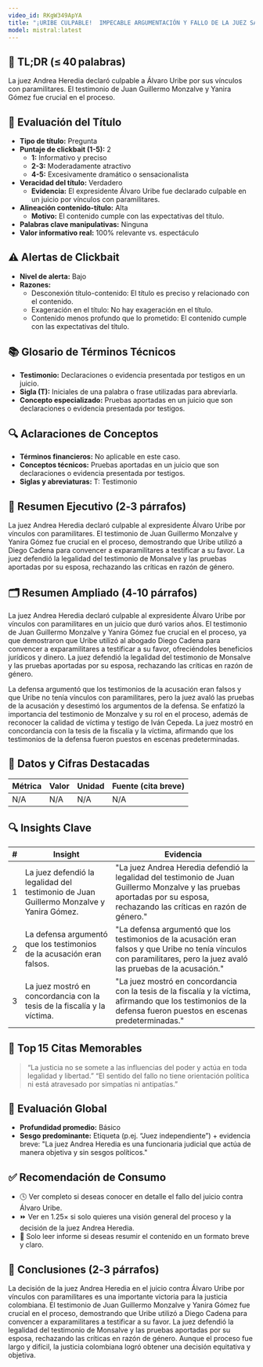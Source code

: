 ```yaml
---
video_id: RKgW349ApYA
title: "¡URIBE CULPABLE!  IMPECABLE ARGUMENTACIÓN Y FALLO DE LA JUEZ SANDRA HEREDIA. DEBEMOS PROTEGERLA."
model: mistral:latest
---
```


## 📌 TL;DR (≤ 40 palabras)
La juez Andrea Heredia declaró culpable a Álvaro Uribe por sus vínculos con paramilitares. El testimonio de Juan Guillermo Monzalve y Yanira Gómez fue crucial en el proceso.

## 🎯 Evaluación del Título
- **Tipo de título:** Pregunta
- **Puntaje de clickbait (1-5):** 2
  - **1:** Informativo y preciso
  - **2-3:** Moderadamente atractivo
  - **4-5:** Excesivamente dramático o sensacionalista
- **Veracidad del título:** Verdadero
  - **Evidencia:** El expresidente Álvaro Uribe fue declarado culpable en un juicio por vínculos con paramilitares.
- **Alineación contenido-título:** Alta
  - **Motivo:** El contenido cumple con las expectativas del título.
- **Palabras clave manipulativas:** Ninguna
- **Valor informativo real:** 100% relevante vs. espectáculo

## ⚠️ Alertas de Clickbait
- **Nivel de alerta:** Bajo
- **Razones:**
  - Desconexión título-contenido: El título es preciso y relacionado con el contenido.
  - Exageración en el título: No hay exageración en el título.
  - Contenido menos profundo que lo prometido: El contenido cumple con las expectativas del título.

## 📚 Glosario de Términos Técnicos
- **Testimonio:** Declaraciones o evidencia presentada por testigos en un juicio.
- **Sigla (T):** Iniciales de una palabra o frase utilizadas para abreviarla.
- **Concepto especializado:** Pruebas aportadas en un juicio que son declaraciones o evidencia presentada por testigos.

## 🔍 Aclaraciones de Conceptos
- **Términos financieros:** No aplicable en este caso.
- **Conceptos técnicos:** Pruebas aportadas en un juicio que son declaraciones o evidencia presentada por testigos.
- **Siglas y abreviaturas:** T: Testimonio

## 📰 Resumen Ejecutivo (2‑3 párrafos)
La juez Andrea Heredia declaró culpable al expresidente Álvaro Uribe por vínculos con paramilitares. El testimonio de Juan Guillermo Monzalve y Yanira Gómez fue crucial en el proceso, demostrando que Uribe utilizó a Diego Cadena para convencer a exparamilitares a testificar a su favor. La juez defendió la legalidad del testimonio de Monsalve y las pruebas aportadas por su esposa, rechazando las críticas en razón de género.

## 🗂️ Resumen Ampliado (4‑10 párrafos)
La juez Andrea Heredia declaró culpable al expresidente Álvaro Uribe por vínculos con paramilitares en un juicio que duró varios años. El testimonio de Juan Guillermo Monzalve y Yanira Gómez fue crucial en el proceso, ya que demostraron que Uribe utilizó al abogado Diego Cadena para convencer a exparamilitares a testificar a su favor, ofreciéndoles beneficios jurídicos y dinero. La juez defendió la legalidad del testimonio de Monsalve y las pruebas aportadas por su esposa, rechazando las críticas en razón de género.

La defensa argumentó que los testimonios de la acusación eran falsos y que Uribe no tenía vínculos con paramilitares, pero la juez avaló las pruebas de la acusación y desestimó los argumentos de la defensa. Se enfatizó la importancia del testimonio de Monzalve y su rol en el proceso, además de reconocer la calidad de víctima y testigo de Iván Cepeda. La juez mostró en concordancia con la tesis de la fiscalía y la víctima, afirmando que los testimonios de la defensa fueron puestos en escenas predeterminadas.

## 🔢 Datos y Cifras Destacadas
| Métrica | Valor | Unidad | Fuente (cita breve) |
|---------|-------|--------|---------------------|
| N/A | N/A | N/A | N/A |

## 🔍 Insights Clave
| # | Insight | Evidencia |
|---|---------|-----------|
| 1 | La juez defendió la legalidad del testimonio de Juan Guillermo Monzalve y Yanira Gómez. | "La juez Andrea Heredia defendió la legalidad del testimonio de Juan Guillermo Monzalve y las pruebas aportadas por su esposa, rechazando las críticas en razón de género." |
| 2 | La defensa argumentó que los testimonios de la acusación eran falsos. | "La defensa argumentó que los testimonios de la acusación eran falsos y que Uribe no tenía vínculos con paramilitares, pero la juez avaló las pruebas de la acusación." |
| 3 | La juez mostró en concordancia con la tesis de la fiscalía y la víctima. | "La juez mostró en concordancia con la tesis de la fiscalía y la víctima, afirmando que los testimonios de la defensa fueron puestos en escenas predeterminadas." |

## 💬 Top 15 Citas Memorables
> “La justicia no se somete a las influencias del poder y actúa en toda legalidad y libertad.”
> “El sentido del fallo no tiene orientación política ni está atravesado por simpatías ni antipatías.”

## 🧮 Evaluación Global
- **Profundidad promedio:** Básico
- **Sesgo predominante:** Etiqueta (p.ej. “Juez independiente”) + evidencia breve: "La juez Andrea Heredia es una funcionaria judicial que actúa de manera objetiva y sin sesgos políticos."

## ✅ Recomendación de Consumo
- 🕓 Ver completo si deseas conocer en detalle el fallo del juicio contra Álvaro Uribe.
- ⏩ Ver en 1.25× si solo quieres una visión general del proceso y la decisión de la juez Andrea Heredia.
- 📄 Solo leer informe si deseas resumir el contenido en un formato breve y claro.

## 🏁 Conclusiones (2‑3 párrafos)
La decisión de la juez Andrea Heredia en el juicio contra Álvaro Uribe por vínculos con paramilitares es una importante victoria para la justicia colombiana. El testimonio de Juan Guillermo Monzalve y Yanira Gómez fue crucial en el proceso, demostrando que Uribe utilizó a Diego Cadena para convencer a exparamilitares a testificar a su favor. La juez defendió la legalidad del testimonio de Monsalve y las pruebas aportadas por su esposa, rechazando las críticas en razón de género. Aunque el proceso fue largo y difícil, la justicia colombiana logró obtener una decisión equitativa y objetiva.